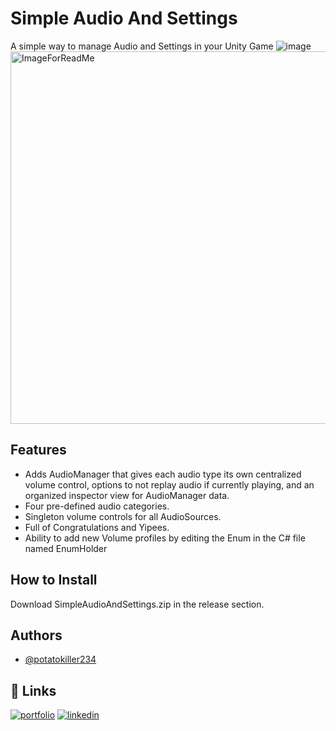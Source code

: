 
# Simple Audio And Settings
A simple way to manage Audio and Settings in your Unity Game
![image](https://github.com/potatokiller234/SimpleAudioAndSettings/assets/57806930/d11f266d-c9c8-4d01-a9c5-4668e9f9092e)
<img width="596" alt="ImageForReadMe" src="https://github.com/potatokiller234/SimpleAudioAndSettings/assets/57806930/52728b9d-80a5-473f-9af1-e4ea73cc35d6">

## Features
- Adds AudioManager that gives each audio type its own centralized volume control, options to not replay audio if currently playing, and an organized inspector view for AudioManager data. 
- Four pre-defined audio categories.
- Singleton volume controls for all AudioSources.
- Full of Congratulations and Yipees.
- Ability to add new Volume profiles by editing the Enum in the C# file named EnumHolder
  
## How to Install

Download SimpleAudioAndSettings.zip in the release section.



## Authors

- [@potatokiller234](https://www.github.com/potatokiller234)


## 🔗 Links
[![portfolio](https://img.shields.io/badge/my_portfolio-000?style=for-the-badge&logo=ko-fi&logoColor=green)](https://sites.google.com/view/kurbenstudio)
[![linkedin](https://img.shields.io/badge/linkedin-0A66C2?style=for-the-badge&logo=linkedin&logoColor=white)](https://www.linkedin.com/in/kawika-hodge-521333286)


